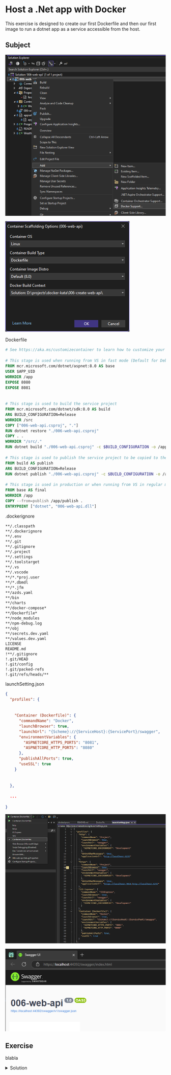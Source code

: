 # Host a .Net app with Docker

This exercise is designed to create our first Dockerfile and then our first image to run a dotnet app as a service accessible from the host.

## Subject


![Add dockerfile to project](https://raw.githubusercontent.com/abenevaut/docker-kata/refs/heads/master/006-create-web-api/docs/add-dockerfile.png)


![Follow the setup window to customise Dockerfile details](https://raw.githubusercontent.com/abenevaut/docker-kata/refs/heads/master/006-create-web-api/docs/add-dockerfile-details.png)


Dockerfile

```Dockerfile
# See https://aka.ms/customizecontainer to learn how to customize your debug container and how Visual Studio uses this Dockerfile to build your images for faster debugging.

# This stage is used when running from VS in fast mode (Default for Debug configuration)
FROM mcr.microsoft.com/dotnet/aspnet:8.0 AS base
USER $APP_UID
WORKDIR /app
EXPOSE 8080
EXPOSE 8081


# This stage is used to build the service project
FROM mcr.microsoft.com/dotnet/sdk:8.0 AS build
ARG BUILD_CONFIGURATION=Release
WORKDIR /src
COPY ["006-web-api.csproj", "."]
RUN dotnet restore "./006-web-api.csproj"
COPY . .
WORKDIR "/src/."
RUN dotnet build "./006-web-api.csproj" -c $BUILD_CONFIGURATION -o /app/build

# This stage is used to publish the service project to be copied to the final stage
FROM build AS publish
ARG BUILD_CONFIGURATION=Release
RUN dotnet publish "./006-web-api.csproj" -c $BUILD_CONFIGURATION -o /app/publish /p:UseAppHost=false

# This stage is used in production or when running from VS in regular mode (Default when not using the Debug configuration)
FROM base AS final
WORKDIR /app
COPY --from=publish /app/publish .
ENTRYPOINT ["dotnet", "006-web-api.dll"]
```

.dockerignore

```
**/.classpath
**/.dockerignore
**/.env
**/.git
**/.gitignore
**/.project
**/.settings
**/.toolstarget
**/.vs
**/.vscode
**/*.*proj.user
**/*.dbmdl
**/*.jfm
**/azds.yaml
**/bin
**/charts
**/docker-compose*
**/Dockerfile*
**/node_modules
**/npm-debug.log
**/obj
**/secrets.dev.yaml
**/values.dev.yaml
LICENSE
README.md
!**/.gitignore
!.git/HEAD
!.git/config
!.git/packed-refs
!.git/refs/heads/**
```

launchSetting.json

```json
{
  "profiles": {


    "Container (Dockerfile)": {
      "commandName": "Docker",
      "launchBrowser": true,
      "launchUrl": "{Scheme}://{ServiceHost}:{ServicePort}/swagger",
      "environmentVariables": {
        "ASPNETCORE_HTTPS_PORTS": "8081",
        "ASPNETCORE_HTTP_PORTS": "8080"
      },
      "publishAllPorts": true,
      "useSSL": true
    }


  },
  
  ...

}
```

![Hit the Docker start up button to run docker container](https://raw.githubusercontent.com/abenevaut/docker-kata/refs/heads/master/006-create-web-api/docs/run-docker.png)

![Swagger describe our API](https://raw.githubusercontent.com/abenevaut/docker-kata/refs/heads/master/006-create-web-api/docs/swagger-run.png)

## Exercise

blabla

<details>
  <summary>Solution</summary>



visit [http://localhost:3000](http://localhost:3000) to see the app running.

</details>
